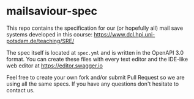 # mailsaviour-spec

This repo contains the specification for our (or hopefully all) mail save systems developed in this course: https://www.dcl.hpi.uni-potsdam.de/teaching/SRE/

The spec itself is located at `spec.yml` and is written in the OpenAPI 3.0 format. You can create these files with every text editor and the IDE-like web editor at https://editor.swagger.io

Feel free to create your own fork and/or submit Pull Request so we are using all the same specs. If you have any questions don't hesitate to contact us.
